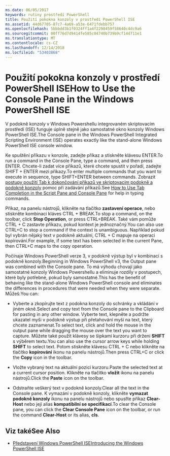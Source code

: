 ```yaml
---
ms.date: 06/05/2017
keywords: rutiny prostředí PowerShell
title: Použití pokokna konzoly v prostředí PowerShell ISE
ms.assetid: 44d67705-87c7-4a69-a53e-6471fdebb757
ms.openlocfilehash: 5bbbdd3b1f0324ff1a4f2298459f58640c4dc9a6
ms.sourcegitcommit: 00ff76d7d9414fe585c04740b739b9cf14d711e1
ms.translationtype: MT
ms.contentlocale: cs-CZ
ms.lasthandoff: 12/14/2018
ms.locfileid: "53403868"
---
```

# <a name="how-to-use-the-console-pane-in-the-windows-powershell-ise"></a><span data-ttu-id="40b55-103">Použití pokokna konzoly v prostředí PowerShell ISE</span><span class="sxs-lookup"><span data-stu-id="40b55-103">How to Use the Console Pane in the Windows PowerShell ISE</span></span>

<span data-ttu-id="40b55-104">V podokně konzoly v Windows Powershellu integrovaném skriptovacím prostředí (ISE) funguje úplně stejně jako samostatné okno konzoly Windows PowerShell ISE.</span><span class="sxs-lookup"><span data-stu-id="40b55-104">The Console pane in the Windows PowerShell Integrated Scripting Environment (ISE) operates exactly like the stand-alone Windows PowerShell ISE console window.</span></span>

<span data-ttu-id="40b55-105">Ke spuštění příkazu v konzole, zadejte příkaz a stiskněte klávesu ENTER.</span><span class="sxs-lookup"><span data-stu-id="40b55-105">To run a command in the Console Pane, type a command, and then press ENTER.</span></span> <span data-ttu-id="40b55-106">Chcete-li zadat více příkazů, které chcete spustit v pořadí, zadejte SHIFT + ENTER mezi příkazy.</span><span class="sxs-lookup"><span data-stu-id="40b55-106">To enter multiple commands that you want to execute in sequence, type SHIFT+ENTER between commands.</span></span> <span data-ttu-id="40b55-107">Zobrazit [postupy použití Tab k dokončování příkazů ve skriptovacím podokně a podokně konzoly](How-to-Use-Tab-Completion-in-the-Script-Pane-and-Console-Pane.md) pomoc při zadávání příkazů.</span><span class="sxs-lookup"><span data-stu-id="40b55-107">See [How to Use Tab Completion in the Script Pane and Console Pane](How-to-Use-Tab-Completion-in-the-Script-Pane-and-Console-Pane.md) for help in typing commands.</span></span>

<span data-ttu-id="40b55-108">Příkaz, na panelu nástrojů, klikněte na tlačítko **zastavení operace**, nebo stiskněte kombinaci kláves CTRL + BREAK.</span><span class="sxs-lookup"><span data-stu-id="40b55-108">To stop a command, on the toolbar, click **Stop Operation**, or press CTRL+BREAK.</span></span> <span data-ttu-id="40b55-109">Také vám pomůže CTRL + C zastavte příkazu, pokud kontext je jednoznačný.</span><span class="sxs-lookup"><span data-stu-id="40b55-109">You can also use CTRL+C to stop a command if the context is unambiguous.</span></span> <span data-ttu-id="40b55-110">Například pokud byl vybrán nějaký text v podokně aktuální, CTRL + C mapuje na operaci kopírování.</span><span class="sxs-lookup"><span data-stu-id="40b55-110">For example, if some text has been selected in the current Pane, then CTRL+C maps to the copy operation.</span></span>

<span data-ttu-id="40b55-111">Počínaje Windows PowerShell verze 3, v podokně výstup byl v kombinaci s podokně konzoly.</span><span class="sxs-lookup"><span data-stu-id="40b55-111">Beginning in Windows PowerShell v3, the Output pane was combined with the Console pane.</span></span> <span data-ttu-id="40b55-112">To má výhodu chovají jako samostatné konzoly Windows Powershellu a eliminuje rozdíly v postupech, které byly potřebné, pokud byly samostatné.</span><span class="sxs-lookup"><span data-stu-id="40b55-112">This has the benefit of behaving like the stand-alone Windows PowerShell console and eliminates the differences in procedures that were needed when they were separate.</span></span> <span data-ttu-id="40b55-113">Můžeš:</span><span class="sxs-lookup"><span data-stu-id="40b55-113">You can:</span></span>

- <span data-ttu-id="40b55-114">Vyberte a zkopírujte text z podokna konzoly do schránky a vkládání v jiném okně.</span><span class="sxs-lookup"><span data-stu-id="40b55-114">Select and copy text from the Console pane to the Clipboard for pasting in any other window.</span></span> <span data-ttu-id="40b55-115">Vyberte text, klepněte a podržte ukazatel myši v podokně výstup při přetahování myší na text, který chcete zaznamenat.</span><span class="sxs-lookup"><span data-stu-id="40b55-115">To select text, click and hold the mouse in the output pane while dragging the mouse over the text you want to capture.</span></span> <span data-ttu-id="40b55-116">Můžete také použít klávesy se šipkami kurzoru při držení **SHIFT** s výběrem textu.</span><span class="sxs-lookup"><span data-stu-id="40b55-116">You can also use the cursor arrow keys while holding **SHIFT** to select text.</span></span> <span data-ttu-id="40b55-117">Potom stiskněte klávesu CTRL + C nebo klikněte na tlačítko **kopírování** ikonu na panelu nástrojů.</span><span class="sxs-lookup"><span data-stu-id="40b55-117">Then press CTRL+C or click the **Copy** icon in the toolbar.</span></span>

- <span data-ttu-id="40b55-118">Vložte vybraný text na aktuální pozici kurzoru.</span><span class="sxs-lookup"><span data-stu-id="40b55-118">Paste the selected text at a current cursor position.</span></span> <span data-ttu-id="40b55-119">Klikněte na tlačítko **vložit** ikonu na panelu nástrojů.</span><span class="sxs-lookup"><span data-stu-id="40b55-119">Click the **Paste** icon on the toolbar.</span></span>

- <span data-ttu-id="40b55-120">Odstraňte veškerý text v podokně konzoly.</span><span class="sxs-lookup"><span data-stu-id="40b55-120">Clear all the text in the Console pane.</span></span> <span data-ttu-id="40b55-121">K vymazání v podokně konzoly, klikněte **vymazat podokně konzoly** ikonu na panelu nástrojů nebo spusťte příkaz **Clear-Host** nebo její alias **kompatibilní se specifikací**.</span><span class="sxs-lookup"><span data-stu-id="40b55-121">To clear the Console pane, you can click the **Clear Console Pane** icon on the toolbar, or run the command **Clear-Host** or its alias, **cls**.</span></span>

## <a name="see-also"></a><span data-ttu-id="40b55-122">Viz také</span><span class="sxs-lookup"><span data-stu-id="40b55-122">See Also</span></span>

- [<span data-ttu-id="40b55-123">Představení Windows PowerShell ISE</span><span class="sxs-lookup"><span data-stu-id="40b55-123">Introducing the Windows PowerShell ISE</span></span>](Introducing-the-Windows-PowerShell-ISE.md)